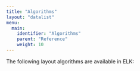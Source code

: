 ```yaml
---
title: "Algorithms"
layout: "datalist"
menu:
  main:
    identifier: "Algorithms"
    parent: "Reference"
    weight: 10
---
```


The following layout algorithms are available in ELK:
